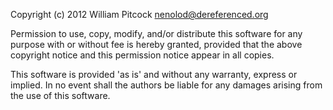 Copyright (c) 2012 William Pitcock <nenolod@dereferenced.org>

Permission to use, copy, modify, and/or distribute this software for any
purpose with or without fee is hereby granted, provided that the above
copyright notice and this permission notice appear in all copies.

This software is provided 'as is' and without any warranty, express or
implied. In no event shall the authors be liable for any damages arising
from the use of this software.
